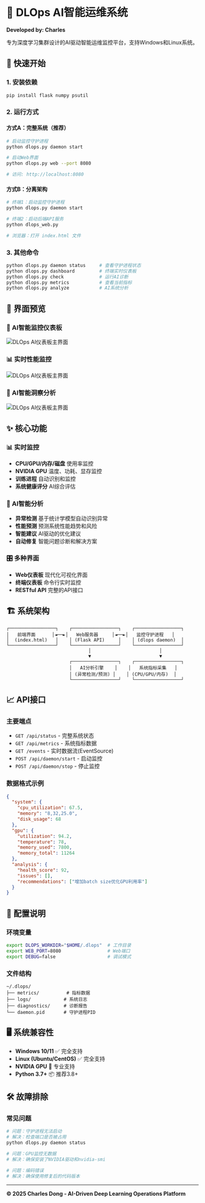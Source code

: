 # 🚀 DLOps AI智能运维系统

**Developed by: Charles**

专为深度学习集群设计的AI驱动智能运维监控平台，支持Windows和Linux系统。

## 🚀 快速开始

### 1. 安装依赖

```bash
pip install flask numpy psutil
```

### 2. 运行方式

#### 方式A：完整系统（推荐）

```bash
# 启动监控守护进程
python dlops.py daemon start

# 启动Web界面
python dlops.py web --port 8080

# 访问: http://localhost:8080
```

#### 方式B：分离架构

```bash
# 终端1：启动监控守护进程
python dlops.py daemon start

# 终端2：启动后端API服务
python dlops_web.py

# 浏览器：打开 index.html 文件
```

### 3. 其他命令

```bash
python dlops.py daemon status     # 查看守护进程状态
python dlops.py dashboard         # 终端实时仪表板
python dlops.py check             # 运行AI诊断
python dlops.py metrics           # 查看当前指标
python dlops.py analyze           # AI系统分析
```

## 📸 界面预览

### 🎯 AI智能监控仪表板

![DLOps AI仪表板主界面](./imgs/fig1.png)

### 📊 实时性能监控

![DLOps AI仪表板主界面](./imgs/fig2.png)

### 🧠 AI智能洞察分析

![DLOps AI仪表板主界面](./imgs/fig3.png)

## ✨ 核心功能

### 📊 实时监控

- **CPU/GPU/内存/磁盘** 使用率监控
- **NVIDIA GPU** 温度、功耗、显存监控
- **训练进程** 自动识别和监控
- **系统健康评分** AI综合评估

### 🧠 AI智能分析

- **异常检测** 基于统计学模型自动识别异常
- **性能预测** 预测系统性能趋势和风险
- **智能建议** AI驱动的优化建议
- **自动修复** 智能问题诊断和解决方案

### 🎛️ 多种界面

- **Web仪表板** 现代化可视化界面
- **终端仪表板** 命令行实时监控
- **RESTful API** 完整的API接口

## 🏗️ 系统架构

```
┌─────────────────┐    ┌─────────────────┐    ┌─────────────────┐
│   前端界面      │◄──►│   Web服务器     │◄──►│   监控守护进程   │
│  (index.html)   │    │ (Flask API)     │    │ (dlops daemon)  │
└─────────────────┘    └─────────────────┘    └─────────────────┘
                              │                         │
                              ▼                         ▼
                       ┌─────────────────┐    ┌─────────────────┐
                       │   AI分析引擎    │    │   系统指标采集   │
                       │ (异常检测/预测) │    │ (CPU/GPU/内存)  │
                       └─────────────────┘    └─────────────────┘
```

## 📈 API接口

### 主要端点

- `GET /api/status` - 完整系统状态
- `GET /api/metrics` - 系统指标数据
- `GET /events` - 实时数据流(EventSource)
- `POST /api/daemon/start` - 启动监控
- `POST /api/daemon/stop` - 停止监控

### 数据格式示例

```json
{
  "system": {
    "cpu_utilization": 67.5,
    "memory": "8,32,25.0",
    "disk_usage": 68
  },
  "gpu": {
    "utilization": 94.2,
    "temperature": 78,
    "memory_used": 7800,
    "memory_total": 11264
  },
  "analysis": {
    "health_score": 92,
    "issues": [],
    "recommendations": ["增加batch size优化GPU利用率"]
  }
}
```

## 🔧 配置说明

### 环境变量

```bash
export DLOPS_WORKDIR="$HOME/.dlops"  # 工作目录
export WEB_PORT=8080                 # Web端口
export DEBUG=false                   # 调试模式
```

### 文件结构

```
~/.dlops/
├── metrics/          # 指标数据
├── logs/            # 系统日志
├── diagnostics/     # 诊断报告
└── daemon.pid       # 守护进程PID
```

## 🖥️ 系统兼容性

- **Windows 10/11** ✅ 完全支持
- **Linux (Ubuntu/CentOS)** ✅ 完全支持
- **NVIDIA GPU** 🎯 专业支持
- **Python 3.7+** 📦 推荐3.8+

## 🛠️ 故障排除

### 常见问题

```bash
# 问题：守护进程无法启动
# 解决：检查端口是否被占用
python dlops.py daemon status

# 问题：GPU监控无数据
# 解决：确保安装了NVIDIA驱动和nvidia-smi

# 问题：编码错误
# 解决：确保使用修复后的代码版本
```

------

**© 2025 Charles Dong - AI-Driven Deep Learning Operations Platform**